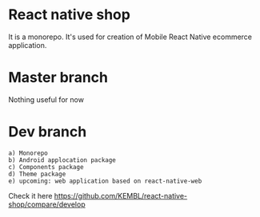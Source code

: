 # React native shop

It is a monorepo. It's used for creation of Mobile React Native ecommerce application. 

# Master branch

Nothing useful for now

# Dev branch


    a) Monorepo 
    b) Android applocation package
    c) Components package
    d) Theme package
    e) upcoming: web application based on react-native-web


Check it here https://github.com/KEMBL/react-native-shop/compare/develop
